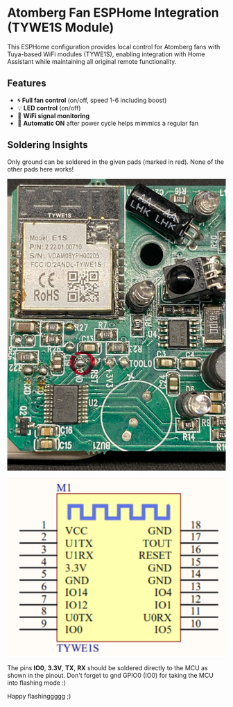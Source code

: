 # Atomberg Fan ESPHome Integration (TYWE1S Module)



This ESPHome configuration provides local control for Atomberg fans with Tuya-based WiFi modules (TYWE1S), enabling integration with Home Assistant while maintaining all original remote functionality.

## Features

- 🌀 **Full fan control** (on/off, speed 1-6 including boost)
- 💡 **LED control** (on/off)
- 📶 **WiFi signal monitoring**
- 🔄 **Automatic ON** after power cycle helps mimmics a regular fan


## Soldering Insights

Only ground can be soldered in the given pads (marked in red). None of the other pads here works!

![image alt](https://github.com/josephgeorgep/atomberg/blob/d3205859a1c2604d09c4c08dceb7bda9cfacec2c/assets/board.png)


![image alt](https://github.com/josephgeorgep/atomberg/blob/d3205859a1c2604d09c4c08dceb7bda9cfacec2c/assets/TYWE1S.png)

The pins **IO0**, **3.3V**, **TX**, **RX** should be soldered directly to the MCU as shown in the pinout.
Don't forget to gnd GPIO0 (IO0) for taking the MCU into flashing mode :) 

Happy flashinggggg ;)
